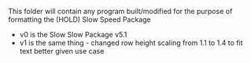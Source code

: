 This folder will contain any program built/modified for the purpose of formatting the (HOLD) Slow Speed Package
 - v0 is the Slow Slow Package v5.1
 - v1 is the same thing - changed row height scaling from 1.1 to 1.4 to fit text better given use case
